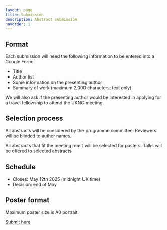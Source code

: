 ```yaml
---
layout: page
title: Submission
description: Abstract submission
navorder: 1
---
```


## Format
Each submission will need the following information to be entered into a Google Form:
- Title
- Author list
- Some information on the presenting author
- Summary of work (maximum 2,000 characters; text only).

We will also ask if the presenting author would be interested in applying for a travel fellowship to attend the UKNC meeting.

## Selection process
All abstracts will be considered by the programme committee. Reviewers will be blinded to author names.

All abstracts that fit the meeting remit will be selected for posters. Talks will be offered to selected abstracts.

## Schedule
- Closes: May 12th 2025 (midnight UK time)
- Decision: end of May

## Poster format
Maximum poster size is A0 portrait. 

[Submit here](https://docs.google.com/forms/d/e/1FAIpQLSevEcFzHjJ5PDR87r3AQKFBqdDl17i-VeHbD5GkkgTChL4bVw/viewform?usp=sharing)
